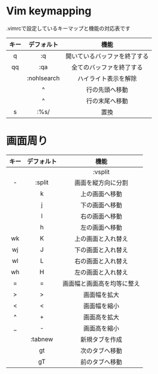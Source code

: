 Vim keymapping
==============
.vimrcで設定しているキーマップと機能の対応表です

|キー|デフォルト|機能|
|:---:|:---:|:---:|
|q|:q<Cr>|開いているバッファを終了する|
|qq|:qa<Cr>|全てのバッファを終了する|
|<Esc><Esc>|:<C-u>nohlsearch<Cr><Esc>|ハイライト表示を解除|
|<C-a>|^|行の先頭へ移動|
|<C-e>|^|行の末尾へ移動|
|s|:%s/|置換|

# 画面周り

|キー|デフォルト|機能|
|:---:|:---:|:---:|
|||:vsplit<Cr>|画面を横方向に分割|
|-|:split<Cr>|画面を縦方向に分割|
|<C-k>|<C-w>k|上の画面へ移動|
|<C-j>|<C-w>j|下の画面へ移動|
|<C-l>|<C-w>l|右の画面へ移動|
|<C-h>|<C-w>h|左の画面へ移動|
|wk|<C-w>K|上の画面と入れ替え|
|wj|<C-w>J|下の画面と入れ替え|
|wl|<C-w>L|右の画面と入れ替え|
|wh|<C-w>H|左の画面と入れ替え|
|=|<C-w>=|画面幅と画面高を均等に整え|
|>|<C-w>>|画面幅を拡大|
|<|<C-w><|画面幅を縮小|
|^|<C-w>+|画面高を拡大|
|\_|<C-w>-|画面高を縮小|
|<C-t>|:tabnew<Cr>|新規タブを作成|
|<C-n>|gt|次のタブへ移動|
|<C-p>|gT|前のタブへ移動|
